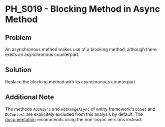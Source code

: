 # PH_S019 - Blocking Method in Async Method

## Problem

An asynchronous method makes use of a blocking method, although there exists an asynchronous counterpart.

## Solution

Replace the blocking method with its asynchronous counterpart.

## Additional Note

The methods `AddAsync` and `AddRangeAsync` of entity framework's `DbSet` and `DbContext` are explicitely excluded from this analysis by default. The [documentation](https://docs.microsoft.com/en-us/dotnet/api/microsoft.entityframeworkcore.dbcontext.addasync?view=efcore-5.0) recommends using the non-async versions instead.
